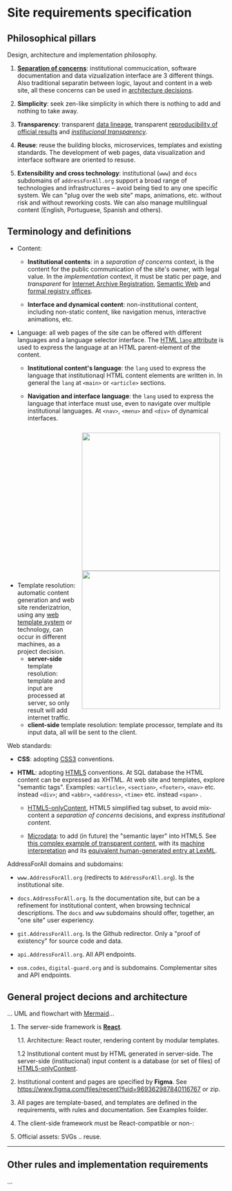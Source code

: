# Site requirements specification

## Philosophical pillars
Design, architecture and implementation philosophy.

1. [**Separation of concerns**](https://en.wikipedia.org/wiki/Separation_of_concerns): institutional commucication, software documentation and data vizualization interface  are 3 different things. Also  traditional separatin between logic, layout and content in a web site, all these concerns can be used in [architecture decisions](https://en.wikipedia.org/wiki/Cross-cutting_concern).

2. **Simplicity**: seek zen-like simplicity in which there is nothing to add and nothing to take away.

3. **Transparency**: transparent [data lineage](https://en.wikipedia.org/wiki/Data_lineage), transparent [reproducibility of official results](https://en.wikipedia.org/wiki/Reproducibility) and  [*institucional transparency*](https://en.wikipedia.org/wiki/Transparency_(behavior)).  

4. **Reuse**: reuse the building blocks, microservices, templates and existing standards. The development of web pages, data visualization and interface software are oriented to resuse.

5. **Extensibility and cross technology**: institutional (`www`) and `docs` subdomains of `addressForAll.org` support a broad range of technologies and infrastructures – avoid being tied to any one specific system.  We can "plug over the web site" maps, animations, etc. without risk and without reworking costs. We can also manage multilingual content (English, Portuguese, Spanish and others). <!-- Design for extensibility and customisation ...-->

## Terminology and definitions

* Content:
   - **Institutional contents**: in a *separation of concerns* context, is the content for the public communication of the site's owner, with legal value.  In the *implementation* context, it must be static per page, and *transparent* for [Internet Archive Registration](https://archive.org/), [Semantic Web](https://en.wikipedia.org/wiki/Semantic_Web) and [formal registry offices](https://pt.wikipedia.org/wiki/F%C3%A9_p%C3%BAblica).

   - **Interface and dynamical content**: non-institutional content, including non-static content, like navigation menus, interactive animations, etc.

* Language: all web pages of the site can be offered with different languages and a language selector interface. The [HTML `lang` attribute](https://developer.mozilla.org/en-US/docs/Web/HTML/Global_attributes/lang) is used to express the language at an HTML parent-element of the content.

   - **Institutional content's language**: the `lang` used to express  the language that institutionaql HTML content elements are written in. In general the `lang` at  `<main>` or `<article>` sections.

   - **Navigation and interface language**: the `lang` used to express  the language that interface must use, even to navigate over multiple institutional languages. At `<nav>`, `<menu>` and `<div>` of dynamical interfaces.

<aside align="right" style="padding:0.8em"><img width="320" src="https://upload.wikimedia.org/wikipedia/en/thumb/c/c1/ServerSideTemplates.gif/320px-ServerSideTemplates.gif" /><br/><img align="right" width="320" src="https://upload.wikimedia.org/wikipedia/en/thumb/5/5c/ClientSideTemplates.gif/320px-ClientSideTemplates.gif" /></aside>

* Template resolution: automatic content generation and web site renderizatrion, using any [web template system](https://en.wikipedia.org/wiki/Web_template_system) or technology, can occur in different machines, as a project decision.
  -  **server-side** template resolution: template and input are processed at server, so only result will add internet traffic.
  -  **client-side** template resolution: template processor, template and its input data, all will be sent to the client.

Web standards:

* **CSS**: adopting [CSS3](https://en.wikipedia.org/wiki/CSS#CSS_3) conventions.

* **HTML**: adopting [HTML5](https://en.wikipedia.org/wiki/HTML5) conventions. At SQL database the HTML content can be expressed as XHTML. At web site and templates, explore "semantic tags". Examples: `<article>`, `<section>`, `<footer>`, `<nav>` etc. instead `<div>`;  and `<abbr>`, `<address>`, `<time>` etc. instead `<span>` .

  - [HTML5-onlyContent](https://github.com/okfn-brasil/HTML5-onlyContent), HTML5 simplified tag subset, to avoid mix-content a *separation of concerns* decisions, and express *institutional content*.

  - [Microdata](https://en.wikipedia.org/wiki/Microdata_(HTML)): to add (in future) the "semantic layer" into HTML5. See [this complex example of transparent content](https://okfn-brasil.github.io/lexml-dou/demo/prop2_02.html), with its [machine interpretation](https://validator.schema.org/#url=https%3A%2F%2Fokfn-brasil.github.io%2Flexml-dou%2Fdemo%2Fprop2_02.html) and its [equivalent human-generated entry at LexML](https://www.lexml.gov.br/urn/urn:lex:br:federal:decreto.legislativo:2017-12-04;173).

AddressForAll domains and subdomains:

* `www.AddressForAll.org` (redirects to `AddressForAll.org`). Is the institutional site.

* `docs.AddressForAll.org`. Is the documentation site, but can be a refinement for institutional content, when browsing technical descriptions. The `docs` and `www` subdomains should offer, together,  an "one site" user experiency.

* `git.AddressForAll.org`. Is the Github redirector. Only a "proof of existency" for source code and data.

* `api.AddressForAll.org`. All API endpoints.

* `osm.codes`,  `digital-guard.org` and is subdomains. Complementar sites and API endpoints.


## General project decions and architecture

... UML and flowchart with [Mermaid](https://mermaid-js.github.io/mermaid/#/classDiagram)...

1. The server-side framework is  [**React**](https://www.digitalocean.com/community/tutorials/react-server-side-rendering-pt).

   1.1. Architecture:  React router, rendering content by modular templates.  

   1.2 Institutional content must by HTML generated in server-side.  The server-side (institucional) input content is a database (or set of files) of [HTML5-onlyContent](https://github.com/okfn-brasil/HTML5-onlyContent/blob/master/spec.md).

2. Institutional content and pages are specified by **Figma**. See  https://www.figma.com/files/recent?fuid=969362987840116767  or zip.

3. All pages are template-based, and templates are defined in the requirements, with rules and documentation. See Examples foilder.

4. The client-side framework must be React-compatible or non-:

5. Official assets: SVGs .. reuse.

-----

## Other rules and implementation requirements

...
